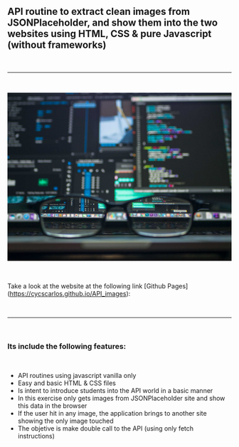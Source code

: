 <h2>API routine to extract clean images from JSONPlaceholder, and show them into the two websites using HTML, CSS & pure Javascript (without frameworks)</h2>

<br>

---

<br>

![Website banner!](./assets/img/readme.jpg)

<br>

Take a look at the website at the following link [Github Pages] (https://cycscarlos.github.io/API_images):

<br>

---

<br>

<h3>Its include the following features:</h3>

<br>

<ul>
<li>API routines using javascript vanilla only</li>
<li>Easy and basic HTML & CSS files</li>
<li>Is intent to introduce students into the API world in a basic manner</li>
<li>In this exercise only gets images from JSONPlaceholder site and show this data in the browser</li>
<li>If the user hit in any image, the application brings to another site showing the only image touched</li>
<li>The objetive is make double call to the API (using only fetch instructions)</li>

</ul>
